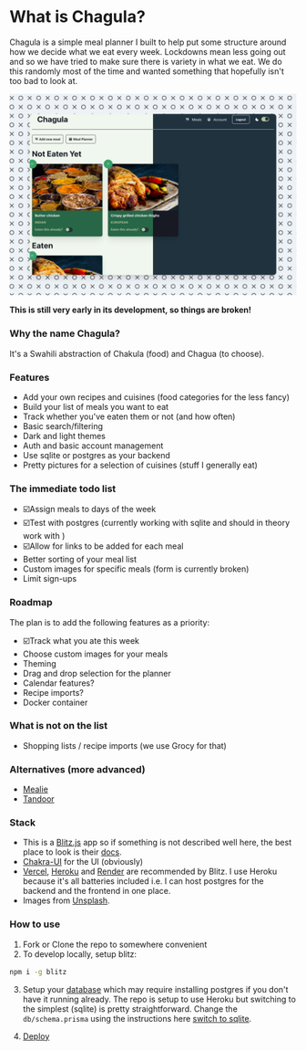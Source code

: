 # What is Chagula?

Chagula is a simple meal planner I built to help put some structure around how we decide what we eat every week. Lockdowns mean less going out and so we have tried to make sure there is variety in what we eat. We do this randomly most of the time and wanted something that hopefully isn't too bad to look at.

![screenshot](https://raw.githubusercontent.com/sgithuku/Chagula/master/public/screenshot.png)

**This is still very early in its development, so things are broken!**

### Why the name Chagula?

It's a Swahili abstraction of Chakula (food) and Chagua (to choose).

### Features

- Add your own recipes and cuisines (food categories for the less fancy)
- Build your list of meals you want to eat
- Track whether you've eaten them or not (and how often)
- Basic search/filtering
- Dark and light themes
- Auth and basic account management
- Use sqlite or postgres as your backend
- Pretty pictures for a selection of cuisines (stuff I generally eat)

### The immediate todo list

- ☑️Assign meals to days of the week
- ☑️Test with postgres (currently working with sqlite and should in theory work with )
- ☑️Allow for links to be added for each meal
- Better sorting of your meal list
- Custom images for specific meals (form is currently broken)
- Limit sign-ups

### Roadmap

The plan is to add the following features as a priority:

- ☑️Track what you ate this week
- Choose custom images for your meals
- Theming
- Drag and drop selection for the planner
- Calendar features?
- Recipe imports?
- Docker container

### What is not on the list

- Shopping lists / recipe imports (we use Grocy for that)

### Alternatives (more advanced)

- [Mealie](https://github.com/hay-kot/mealie)
- [Tandoor](https://docs.tandoor.dev/)

### Stack

- This is a [Blitz.js](https://github.com/blitz-js/blitz) app so if something is not described well here, the best place to look is their [docs](https://blitzjs.com/docs).
- [Chakra-UI](chakra-ui.com/) for the UI (obviously)
- [Vercel](https://vercel.com), [Heroku](https://heroku.com) and [Render](https://render.com) are recommended by Blitz. I use Heroku because it's all batteries included i.e. I can host postgres for the backend and the frontend in one place.
- Images from [Unsplash](https://unsplash.com).

### How to use

1. Fork or Clone the repo to somewhere convenient
2. To develop locally, setup blitz:

```bash
npm i -g blitz
```

3. Setup your [database](https://blitzjs.com/docs/database-overview) which may require installing postgres if you don't have it running already. The repo is setup to use Heroku but switching to the simplest (sqlite) is pretty straightforward. Change the `db/schema.prisma` using the instructions here [switch to sqlite](https://blitzjs.com/docs/database-overview#switch-to-postgresql).

4. [Deploy](https://blitzjs.com/docs/deploy-heroku)
